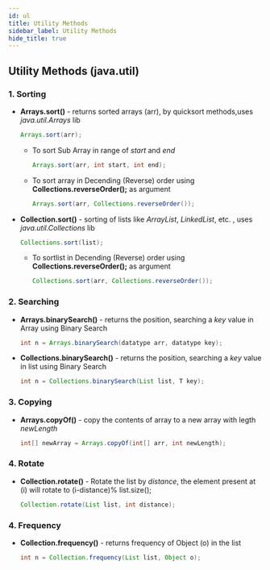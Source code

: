 ```yaml
---
id: ul
title: Utility Methods
sidebar_label: Utility Methods
hide_title: true
---
```


## Utility Methods (java.util)

### 1. Sorting

- **Arrays.sort()** - returns sorted arrays (arr), by quicksort methods,uses *java.util.Arrays* lib
    ```java
    Arrays.sort(arr);
    ```
    - To sort Sub Array in range of *start*  and *end*
        ```java
        Arrays.sort(arr, int start, int end);
        ```
    - To sort array in Decending (Reverse) order using **Collections.reverseOrder();** as argument
        ```java
        Arrays.sort(arr, Collections.reverseOrder());
        ```
- **Collection.sort()** - sorting of lists like *ArrayList*, *LinkedList*, etc. , uses *java.util.Collections* lib
    ```java
    Collections.sort(list);
    ```
    - To sortlist in Decending (Reverse) order using **Collections.reverseOrder();** as argument
        ```java
        Collections.sort(arr, Collections.reverseOrder());
        ```

### 2. Searching 

- **Arrays.binarySearch()** - returns the position, searching a *key* value in Array using Binary Search
    ```java
    int n = Arrays.binarySearch(datatype arr, datatype key);
    ```
- **Collections.binarySearch()** - returns the position, searching a *key* value in list using Binary Search
    ```java
    int n = Collections.binarySearch(List list, T key);
    ```

### 3. Copying

- **Arrays.copyOf()** - copy the contents of array to a new array with legth *newLength*
    ```java
    int[] newArray = Arrays.copyOf(int[] arr, int newLength);
    ```

### 4. Rotate

- **Collection.rotate()** - Rotate the list by *distance*, the element present at (i) will rotate to (i-distance)% list.size();
    ```java
    Collection.rotate(List list, int distance);
    ```

### 4. Frequency

- **Collection.frequency()** - returns frequency of Object (o) in the list
    ```java
    int n = Collection.frequency(List list, Object o);
    ```
